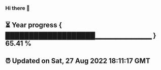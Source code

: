 ### Hi there 👋
⏳ Year progress { ███████████████████▁▁▁▁▁▁▁▁▁▁▁ } 65.41 %
---
⏰ Updated on Sat, 27 Aug 2022 18:11:17 GMT
---
